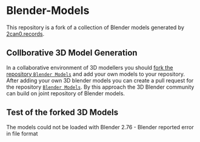 # Blender-Models
This repository is a fork of a collection of Blender models generated by [2can0.records](https://github.com/2can0-records/Blender-Models). 

## Collborative 3D Model Generation 
In a collaborative environment of 3D modellers you should [fork the repository `Blender Models`](https://github.com/2can0-records/Blender-Models) and add your own models to your repository. 
After adding your own 3D blender models you can create a pull request for the repository [`Blender Models`](https://github.com/2can0-records/Blender-Models). 
By this approach the 3D Blender community can build on joint repository of Blender models.

## Test of the forked 3D Models
The models could not be loaded with Blender 2.76 - Blender reported error in file format

